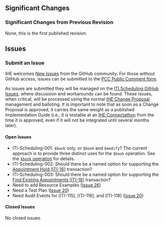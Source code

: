 ## Significant Changes

### Significant Changes from Previous Revision
None, this is the first published revision.

## Issues

### Submit an Issue
IHE welcomes [New Issues](https://github.com/IHE/ITI.Scheduling/issues/new/choose) from the GitHub community. 
For those without GitHub access, issues can be submitted to the [PCC Public Comment form](https://www.ihe.net/PCC_Public_Comments/).

As issues are submitted they will be managed on the [ITI.Scheduling GitHub Issues](https://github.com/IHE/ITI.Scheduling/issues), where discussion and workarounds can be found. These issues, when critical, will be processed using the normal [IHE Change Proposal](https://wiki.ihe.net/index.php/Category:CPs) management and balloting. 
It is important to note that as soon as a Change Proposal is approved, it carries the same weight as a published Implementation Guide (i.e., it is testable at an [IHE Connectathon](https://www.ihe.net/participate/connectathon/) from the time it is approved, even if it will not be integrated until several months later).

#### Open Issues

* ITI-Scheduling-001: `$book` only, or `$book` and `$modify`? The current approach is to provide three distinct uses for the `$book` operation. See the [`$book` operation](./OperationDefinition-appointment-book.html) for details.
* ITI-Scheduling-002: Should there be a named option for supporting the [Appointment Hold \[ITI-16\]](./ITI-116.html) transaction?
* ITI-Scheduling-003: Should there be a named option for supporting the [Find Existing Appointments \[ITI-18\]](./ITI-118.html) transaction?
* Need to add Resource Examples \([Issue 26](https://github.com/IHE/ITI.Scheduling/issues/26)\)
* Need a Test Plan \([Issue 20](https://github.com/IHE/ITI.Scheduling/issues/20)\)
* Need Audit Events for \[ITI-115\], \[ITI-116\], and \[ITI-118\] \([Issue 20](https://github.com/IHE/ITI.Scheduling/issues/30)\)

#### Closed Issues
No closed issues.
